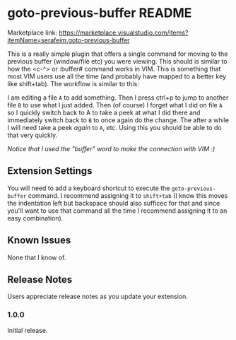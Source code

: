 # goto-previous-buffer README

Marketplace link: https://marketplace.visualstudio.com/items?itemName=serafeim.goto-previous-buffer

This is a really simple plugin that offers a single command for moving to the previous buffer (window/file etc) you were viewing.
This should is similar to how the <c-^> or :buffer# command works in VIM. This is something that most VIM users use all the time
(and probably have mapped to a better key like shift+tab). The workflow is similar to this:

I am editing a file `A` to add something. Then I press ctrl+p to jump to another file `B` to use what I just added. Then (of course) I
forget what I did on file `A` so I quickly switch back to A to take a peek at what I did there and immediately switch back
to `B` to once again do the change. The after a while I will need take a peek *again* to `A`, etc. Using this you should be able to do
that very quickly.

*Notice that I used the "buffer" word to make the connection with VIM :)*

## Extension Settings

You will need to add a keyboard shortcut to execute the `goto-previous-buffer` command. I recommend assigning it to `shift+tab` (I know
this moves the indentation left but backspace should also sufficec for that and since you'll want to use that command all the time I
recommend assigning it to an easy combination).

## Known Issues

None that I know of.

## Release Notes

Users appreciate release notes as you update your extension.

### 1.0.0

Initial release.
